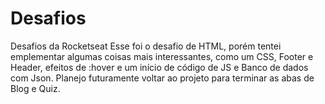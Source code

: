 # Desafios
Desafios da Rocketseat
Esse foi o desafio de HTML, porém tentei emplementar algumas coisas mais interessantes, como um CSS, Footer e Header, efeitos de :hover e um início de código de JS e Banco de dados com Json.
Planejo futuramente voltar ao projeto para terminar as abas de Blog e Quiz.
